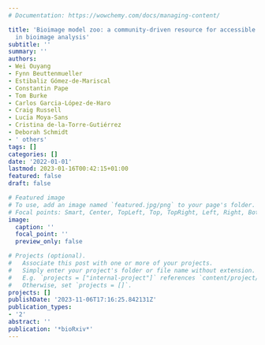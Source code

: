 ```yaml
---
# Documentation: https://wowchemy.com/docs/managing-content/

title: 'Bioimage model zoo: a community-driven resource for accessible deep learning
  in bioimage analysis'
subtitle: ''
summary: ''
authors:
- Wei Ouyang
- Fynn Beuttenmueller
- Estibaliz Gómez-de-Mariscal
- Constantin Pape
- Tom Burke
- Carlos Garcia-López-de-Haro
- Craig Russell
- Lucı́a Moya-Sans
- Cristina de-la-Torre-Gutiérrez
- Deborah Schmidt
- ' others'
tags: []
categories: []
date: '2022-01-01'
lastmod: 2023-01-16T00:42:15+01:00
featured: false
draft: false

# Featured image
# To use, add an image named `featured.jpg/png` to your page's folder.
# Focal points: Smart, Center, TopLeft, Top, TopRight, Left, Right, BottomLeft, Bottom, BottomRight.
image:
  caption: ''
  focal_point: ''
  preview_only: false

# Projects (optional).
#   Associate this post with one or more of your projects.
#   Simply enter your project's folder or file name without extension.
#   E.g. `projects = ["internal-project"]` references `content/project/deep-learning/index.md`.
#   Otherwise, set `projects = []`.
projects: []
publishDate: '2023-11-06T17:16:25.842131Z'
publication_types:
- '2'
abstract: ''
publication: '*bioRxiv*'
---
```

